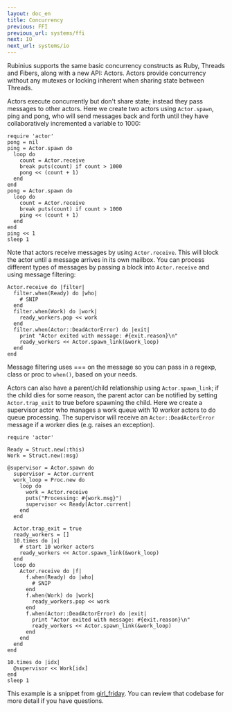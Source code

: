 ```yaml
---
layout: doc_en
title: Concurrency
previous: FFI
previous_url: systems/ffi
next: IO
next_url: systems/io
---
```


Rubinius supports the same basic concurrency constructs as Ruby, Threads and Fibers, along with a new API: Actors.  Actors provide concurrency without any mutexes or locking inherent when sharing state between Threads.

Actors execute concurrently but don't share state; instead they pass messages to other actors.  Here we create two actors using `Actor.spawn`, ping and pong, who will send messages back and forth until they have collaboratively incremented a variable to 1000:

    require 'actor'
    pong = nil
    ping = Actor.spawn do
      loop do
        count = Actor.receive
        break puts(count) if count > 1000
        pong << (count + 1)
      end
    end
    pong = Actor.spawn do
      loop do
        count = Actor.receive
        break puts(count) if count > 1000
        ping << (count + 1)
      end
    end
    ping << 1
    sleep 1

Note that actors receive messages by using `Actor.receive`.  This will block the actor until a message arrives in its own mailbox.  You can process different types of messages by passing a block into `Actor.receive` and using message filtering:

    Actor.receive do |filter|
      filter.when(Ready) do |who|
        # SNIP
      end
      filter.when(Work) do |work|
        ready_workers.pop << work
      end
      filter.when(Actor::DeadActorError) do |exit|
        print "Actor exited with message: #{exit.reason}\n"
        ready_workers << Actor.spawn_link(&work_loop)
      end
    end

Message filtering uses === on the message so you can pass in a regexp, class or proc to `when()`, based on your needs.

Actors can also have a parent/child relationship using `Actor.spawn_link`; if the child dies for some reason, the parent actor can be notified by setting `Actor.trap_exit` to true before spawning the child.  Here we create a supervisor actor who manages a work queue with 10 worker actors to do queue processing.  The supervisor will receive an `Actor::DeadActorError` message if a worker dies (e.g. raises an exception).

    require 'actor'

    Ready = Struct.new(:this)
    Work = Struct.new(:msg)

    @supervisor = Actor.spawn do
      supervisor = Actor.current
      work_loop = Proc.new do
        loop do
          work = Actor.receive
          puts("Processing: #{work.msg}")
          supervisor << Ready[Actor.current]
        end
      end

      Actor.trap_exit = true
      ready_workers = []
      10.times do |x|
        # start 10 worker actors
        ready_workers << Actor.spawn_link(&work_loop)
      end
      loop do
        Actor.receive do |f|
          f.when(Ready) do |who|
            # SNIP
          end
          f.when(Work) do |work|
            ready_workers.pop << work
          end
          f.when(Actor::DeadActorError) do |exit|
            print "Actor exited with message: #{exit.reason}\n"
            ready_workers << Actor.spawn_link(&work_loop)
          end
        end
      end
    end

    10.times do |idx|
      @supervisor << Work[idx]
    end
    sleep 1

This example is a snippet from [girl_friday](http://github.com/mperham/girl_friday).  You can review that codebase for more detail if you have questions.